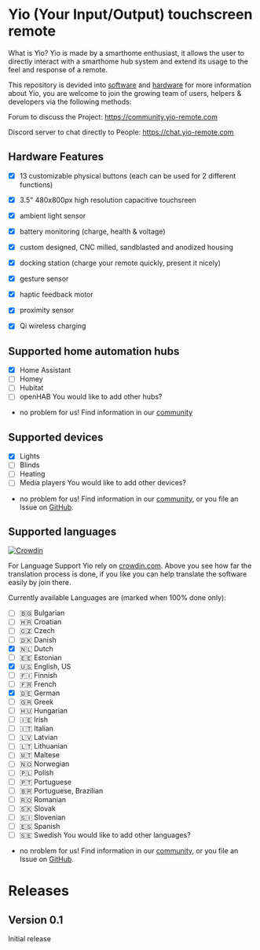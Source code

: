 # Yio (Your Input/Output) touchscreen remote

What is Yio?
Yio is made by a smarthome enthusiast, it allows the user to directly interact with a smarthome hub system and extend its usage to the feel and response of a remote.

This repository is devided into [software](/software) and [hardware](/hardware)
for more information about Yio, you are welcome to join the growing team of users, helpers & developers via the following methods:

Forum to discuss the Project:
https://community.yio-remote.com

Discord server to chat directly to People:
https://chat.yio-remote.com


## Hardware Features

- [x] 13 customizable physical buttons (each can be used for 2 different functions)
- [x] 3.5" 480x800px high resolution capacitive touchsreen
- [x] ambient light sensor
- [x] battery monitoring (charge, health & voltage)
- [x] custom designed, CNC milled, sandblasted and anodized housing
- [x] docking station (charge your remote quickly, present it nicely)
- [x] gesture sensor
- [x] haptic feedback motor
- [x] proximity sensor
- [x] Qi wireless charging


## Supported home automation hubs

- [x] Home Assistant
- [ ] Homey
- [ ] Hubitat
- [ ] openHAB
You would like to add other hubs?
- no problem for us! Find information in our [community](https://community.yio-remote.com)


## Supported devices
- [x] Lights
- [ ] Blinds
- [ ] Heating
- [ ] Media players
You would like to add other devices?
- no problem for us! Find information in our [community](https://community.yio-remote.com),
  or you file an Issue on [GitHub](https://github.com/martonborzak/yio-remote/issues).


## Supported languages

[![Crowdin](https://d322cqt584bo4o.cloudfront.net/yio-remote-translation/localized.svg)](https://crowdin.com/project/yio-remote-translation)

For Language Support Yio rely on [crowdin.com](https://crwd.in/yio-remote-translation).
Above you see how far the translation process is done, if you like you can help translate the software easily by join there.

Currently available Languages are (marked when 100% done only):
- [ ] 🇧🇬 Bulgarian
- [ ] 🇭🇷 Croatian
- [ ] 🇨🇿 Czech
- [ ] 🇩🇰 Danish
- [x] 🇳🇱 Dutch
- [ ] 🇪🇪 Estonian
- [x] 🇺🇸 English, US
- [ ] 🇫🇮 Finnish
- [ ] 🇫🇷 French
- [x] 🇩🇪 German
- [ ] 🇬🇷 Greek
- [ ] 🇭🇺 Hungarian
- [ ] 🇮🇪 Irish
- [ ] 🇮🇹 Italian
- [ ] 🇱🇻 Latvian
- [ ] 🇱🇹 Lithuanian
- [ ] 🇲🇹 Maltese
- [ ] 🇳🇴 Norwegian
- [ ] 🇵🇱 Polish
- [ ] 🇵🇹 Portuguese
- [ ] 🇧🇷 Portuguese, Brazilian
- [ ] 🇷🇴 Romanian
- [ ] 🇸🇰 Slovak
- [ ] 🇸🇮 Slovenian
- [ ] 🇪🇸 Spanish
- [ ] 🇸🇪 Swedish
You would like to add other languages? 
- no nroblem for us! Find information in our [community](https://community.yio-remote.com),
  or you file an Issue on [GitHub](https://github.com/martonborzak/yio-remote/issues).




# Releases
## Version 0.1
Initial release
